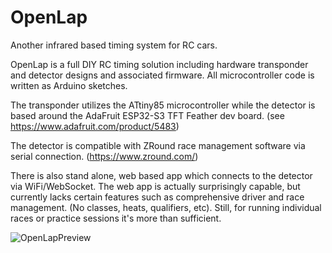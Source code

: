 # OpenLap
Another infrared based timing system for RC cars.

OpenLap is a full DIY RC timing solution including hardware transponder and detector designs and associated firmware.
All microcontroller code is written as Arduino sketches.

The transponder utilizes the ATtiny85 microcontroller while the detector is based around the AdaFruit ESP32-S3 TFT Feather dev board. (see https://www.adafruit.com/product/5483)

The detector is compatible with ZRound race management software via serial connection.  (https://www.zround.com/)

There is also stand alone, web based app which connects to the detector via WiFi/WebSocket.  The web app is actually surprisingly capable, but currently lacks certain features such as comprehensive driver and race management. (No classes, heats, qualifiers, etc).  Still, for running individual races or practice sessions it's more than sufficient.

![OpenLapPreview](https://github.com/kmf123kmf/OpenLap/assets/1772271/fe7bd960-9b2e-4e92-998a-f2950fb2d3ea)
